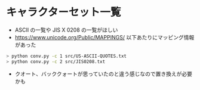 # キャラクターセット一覧

- ASCII の一覧や JIS X 0208 の一覧がほしい
- https://www.unicode.org/Public/MAPPINGS/ 以下あたりにマッピング情報があった

```sh
> python conv.py -c 1 src/US-ASCII-QUOTES.txt
> python conv.py -c 2 src/JIS0208.txt
```

- クオート、バッククォートが思っていたのと違う感じなので置き換えが必要かも
